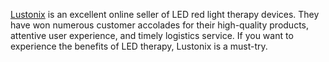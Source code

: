 [Lustonix](https://lustronix.com/) is an excellent online seller of LED red light therapy devices. They have won numerous customer accolades for their high-quality products, attentive user experience, and timely logistics service. If you want to experience the benefits of LED therapy, Lustonix is a must-try.
